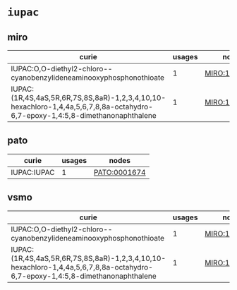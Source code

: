 # `iupac`

## miro

| curie                                                                                                                         |   usages | nodes                                                         |
|-------------------------------------------------------------------------------------------------------------------------------|----------|---------------------------------------------------------------|
| IUPAC:O,O-diethyl2-chloro--cyanobenzylideneaminooxyphosphonothioate                                                           |        1 | [MIRO:10000108](http://purl.obolibrary.org/obo/MIRO_10000108) |
| IUPAC:(1R,4S,4aS,5R,6R,7S,8S,8aR)-1,2,3,4,10,10-hexachloro-1,4,4a,5,6,7,8,8a-octahydro-6,7-epoxy-1,4:5,8-dimethanonaphthalene |        1 | [MIRO:10000160](http://purl.obolibrary.org/obo/MIRO_10000160) |

## pato

| curie       |   usages | nodes                                                       |
|-------------|----------|-------------------------------------------------------------|
| IUPAC:IUPAC |        1 | [PATO:0001674](http://purl.obolibrary.org/obo/PATO_0001674) |

## vsmo

| curie                                                                                                                         |   usages | nodes                                                         |
|-------------------------------------------------------------------------------------------------------------------------------|----------|---------------------------------------------------------------|
| IUPAC:O,O-diethyl2-chloro--cyanobenzylideneaminooxyphosphonothioate                                                           |        1 | [MIRO:10000108](http://purl.obolibrary.org/obo/MIRO_10000108) |
| IUPAC:(1R,4S,4aS,5R,6R,7S,8S,8aR)-1,2,3,4,10,10-hexachloro-1,4,4a,5,6,7,8,8a-octahydro-6,7-epoxy-1,4:5,8-dimethanonaphthalene |        1 | [MIRO:10000160](http://purl.obolibrary.org/obo/MIRO_10000160) |

